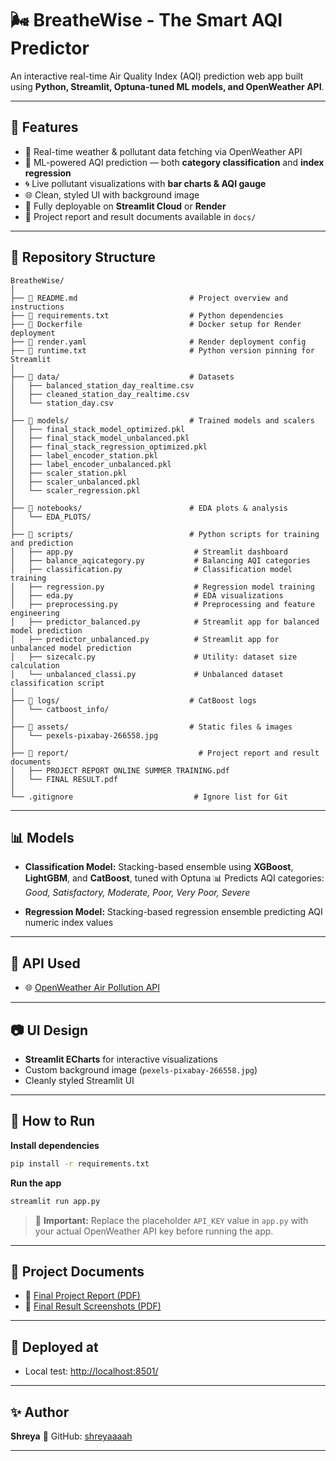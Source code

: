 # 🌬️ BreatheWise - The Smart AQI Predictor

An interactive real-time Air Quality Index (AQI) prediction web app built using **Python, Streamlit, Optuna-tuned ML models, and OpenWeather API**.

---

## 📌 Features

* 🔢 Real-time weather & pollutant data fetching via OpenWeather API
* 🔢 ML-powered AQI prediction — both **category classification** and **index regression**
* 🌀 Live pollutant visualizations with **bar charts & AQI gauge**
* 🌐 Clean, styled UI with background image
* 🌟 Fully deployable on **Streamlit Cloud** or **Render**
* 📁 Project report and result documents available in `docs/`

---

## 📁 Repository Structure

```
BreatheWise/
│
├── 📄 README.md                         # Project overview and instructions
├── 📄 requirements.txt                  # Python dependencies
├── 📄 Dockerfile                        # Docker setup for Render deployment
├── 📄 render.yaml                       # Render deployment config
├── 📄 runtime.txt                       # Python version pinning for Streamlit
│
├── 📁 data/                             # Datasets
│   ├── balanced_station_day_realtime.csv
│   ├── cleaned_station_day_realtime.csv
│   └── station_day.csv
│
├── 📁 models/                           # Trained models and scalers
│   ├── final_stack_model_optimized.pkl
│   ├── final_stack_model_unbalanced.pkl
│   ├── final_stack_regression_optimized.pkl
│   ├── label_encoder_station.pkl
│   ├── label_encoder_unbalanced.pkl
│   ├── scaler_station.pkl
│   ├── scaler_unbalanced.pkl
│   └── scaler_regression.pkl
│
├── 📁 notebooks/                        # EDA plots & analysis
│   └── EDA_PLOTS/
│
├── 📁 scripts/                          # Python scripts for training and prediction
│   ├── app.py                           # Streamlit dashboard
│   ├── balance_aqicategory.py           # Balancing AQI categories
│   ├── classification.py                # Classification model training
│   ├── regression.py                    # Regression model training
│   ├── eda.py                           # EDA visualizations
│   ├── preprocessing.py                 # Preprocessing and feature engineering
│   ├── predictor_balanced.py            # Streamlit app for balanced model prediction
│   ├── predictor_unbalanced.py          # Streamlit app for unbalanced model prediction
│   ├── sizecalc.py                      # Utility: dataset size calculation
│   └── unbalanced_classi.py             # Unbalanced dataset classification script
│
├── 📁 logs/                             # CatBoost logs
│   └── catboost_info/
│
├── 📁 assets/                           # Static files & images
│   └── pexels-pixabay-266558.jpg
│
├── 📁 report/                             # Project report and result documents
│   ├── PROJECT REPORT ONLINE SUMMER TRAINING.pdf
│   └── FINAL RESULT.pdf
│
└── .gitignore                           # Ignore list for Git
```

---

## 📊 Models

* **Classification Model:**
  Stacking-based ensemble using **XGBoost**, **LightGBM**, and **CatBoost**, tuned with Optuna
  📊 Predicts AQI categories: *Good, Satisfactory, Moderate, Poor, Very Poor, Severe*

* **Regression Model:**
  Stacking-based regression ensemble predicting AQI numeric index values

---

## 📰 API Used

* 🌐 [OpenWeather Air Pollution API](https://openweathermap.org/api/air-pollution)

---

## 📷 UI Design

* **Streamlit ECharts** for interactive visualizations
* Custom background image (`pexels-pixabay-266558.jpg`)
* Cleanly styled Streamlit UI

---

## 🚀 How to Run

**Install dependencies**

```bash
pip install -r requirements.txt
```

**Run the app**

```bash
streamlit run app.py
```

> 📌 **Important:** Replace the placeholder `API_KEY` value in `app.py` with your actual OpenWeather API key before running the app.

---

## 📁 Project Documents

* 📄 [Final Project Report (PDF)](docs/FINAL%20PROJECT%20REPORT.pdf)
* 📄 [Final Result Screenshots (PDF)](docs/FINAL%20RESULT.pdf)

---

## 📌 Deployed at

* Local test: [http://localhost:8501/](http://localhost:8501/)

---

## ✨ Author

**Shreya**
📎 GitHub: [shreyaaaah](https://github.com/shreyaaaah)

---
